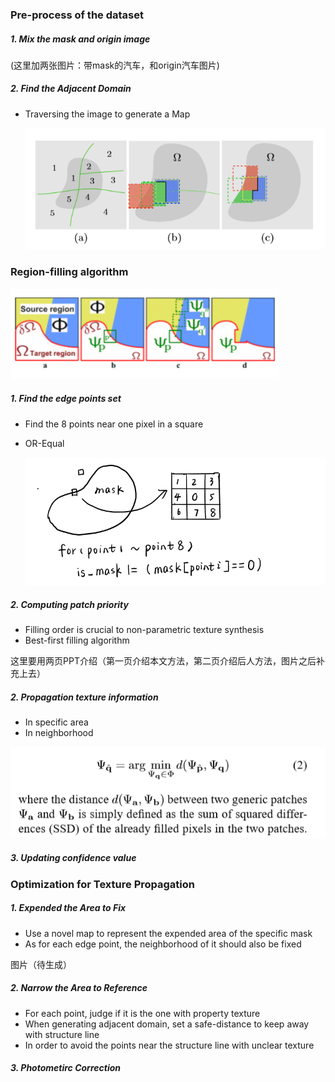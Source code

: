 ### Pre-process of the dataset

##### 1. Mix the mask and origin image

(这里加两张图片：带mask的汽车，和origin汽车图片)

##### 2. Find the Adjacent Domain

- Traversing the image to generate a Map

  ![1560051175606](./1560051175606.png)

### Region-filling algorithm

![img](./1560050536223.png?lastModify=1560050819?lastModify=1560050819)

##### 1. Find the edge points set

- Find the 8 points near one pixel in a square

- OR-Equal

  ![1560051984437](./1560051984437.png)  

##### 2. Computing patch priority

- Filling order is crucial to non-parametric texture synthesis
- Best-first filling algorithm

这里要用两页PPT介绍（第一页介绍本文方法，第二页介绍后人方法，图片之后补充上去）

##### 2. Propagation texture information

- In specific area
- In neighborhood

![1560060665906](./1560060665906.png)

##### 3. Updating confidence value

### Optimization for Texture Propagation

##### 1. Expended the Area to Fix

- Use a novel map to represent the expended area of the specific mask
- As for each edge point, the neighborhood of it should also be fixed

图片（待生成）

##### 2. Narrow the Area to Reference

- For each point, judge if it is the one with property texture
- When generating adjacent domain, set a safe-distance to keep away with structure line
- In order to avoid the points near the structure line with unclear texture

##### 3. Photometirc Correction





